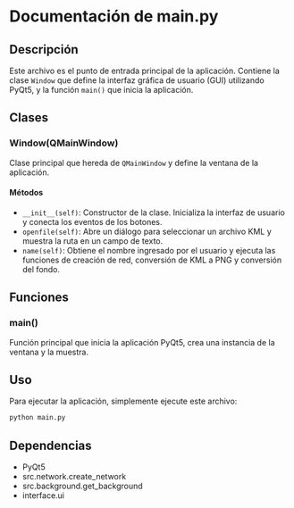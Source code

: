 # Documentación de main.py

## Descripción
Este archivo es el punto de entrada principal de la aplicación. Contiene la clase `Window` que define la interfaz gráfica de usuario (GUI) utilizando PyQt5, y la función `main()` que inicia la aplicación.

## Clases

### Window(QMainWindow)
Clase principal que hereda de `QMainWindow` y define la ventana de la aplicación.

#### Métodos

- `__init__(self)`: Constructor de la clase. Inicializa la interfaz de usuario y conecta los eventos de los botones.
- `openfile(self)`: Abre un diálogo para seleccionar un archivo KML y muestra la ruta en un campo de texto.
- `name(self)`: Obtiene el nombre ingresado por el usuario y ejecuta las funciones de creación de red, conversión de KML a PNG y conversión del fondo.

## Funciones

### main()
Función principal que inicia la aplicación PyQt5, crea una instancia de la ventana y la muestra.

## Uso
Para ejecutar la aplicación, simplemente ejecute este archivo:

```bash
python main.py
```

## Dependencias
- PyQt5
- src.network.create_network
- src.background.get_background
- interface.ui